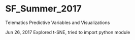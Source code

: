 # SF_Summer_2017
Telematics Predictive Variables and Visualizations

Jun 26, 2017
Explored t-SNE, tried to import python module
